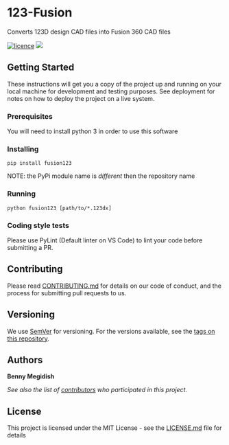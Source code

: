 # 123-Fusion
Converts 123D design CAD files into Fusion 360 CAD files

[![licence](https://img.shields.io/github/license/mashape/apistatus.svg)](https://github.com/bennymeg/AcademicEmailVerifier/blob/master/LICENSE)
[![](https://img.shields.io/pypi/v/:packageName.svg)](https://pypi.org/pypi/fusion123/)

<!-- ___
🚧**NOTE:** this repository is still a work in progress, it has not been deployed to PyPi yet. In order to use it, please execute the converter script directly.
```
python converter.py [path/to/*.123dx]
```

* _if no file path is provided, the script will use the current script directory_
___ -->

## Getting Started

These instructions will get you a copy of the project up and running on your local machine for development and testing purposes. See deployment for notes on how to deploy the project on a live system.

### Prerequisites

You will need to install python 3 in order to use this software

### Installing

```
pip install fusion123
```
NOTE: the PyPi module name is _different_ then the repository name

### Running

```
python fusion123 [path/to/*.123dx]
```

### Coding style tests

Please use PyLint (Default linter on VS Code) to lint your code before submitting a PR.

## Contributing

Please read [CONTRIBUTING.md](https://github.com/bennymeg/123-Fusion/CONTRIBUTING.md) for details on our code of conduct, and the process for submitting pull requests to us.

## Versioning

We use [SemVer](http://semver.org/) for versioning. For the versions available, see the [tags on this repository](https://github.com/bennymeg/123-Fusion/tags). 

## Authors

**Benny Megidish**

_See also the list of [contributors](https://github.com/bennymeg/123-Fusion/contributors) who participated in this project._

## License

This project is licensed under the MIT License - see the [LICENSE.md](LICENSE) file for details
